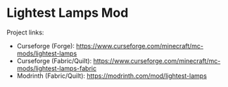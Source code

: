 Lightest Lamps Mod
==================
Project links:
- Curseforge (Forge): https://www.curseforge.com/minecraft/mc-mods/lightest-lamps
- Curseforge (Fabric/Quilt): https://www.curseforge.com/minecraft/mc-mods/lightest-lamps-fabric
- Modrinth (Fabric/Quilt): https://modrinth.com/mod/lightest-lamps
